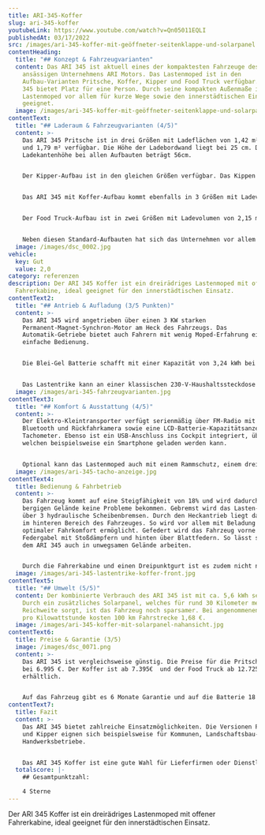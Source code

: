 ```yaml
---
title: ARI-345-Koffer
slug: ari-345-koffer
youtubeLink: https://www.youtube.com/watch?v=Qn05011EQLI
publishedAt: 03/17/2022
src: /images/ari-345-koffer-mit-geöffneter-seitenklappe-und-solarpanel.jpg
contentHeading:
  title: "## Konzept & Fahrzeugvarianten"
  content: Das ARI 345 ist aktuell eines der kompaktesten Fahrzeuge des in Borna
    ansässigen Unternehmens ARI Motors. Das Lastenmoped ist in den
    Aufbau-Varianten Pritsche, Koffer, Kipper und Food Truck verfügbar. Das ARI
    345 bietet Platz für eine Person. Durch seine kompakten Außenmaße ist das
    Lastenmoped vor allem für kurze Wege sowie den innerstädtischen Einsatz
    geeignet.
  image: /images/ari-345-koffer-mit-geöffneter-seitenklappe-und-solarpanel.jpg
contentText:
  title: "## Laderaum & Fahrzeugvarianten (4/5)"
  content: >-
    Das ARI 345 Pritsche ist in drei Größen mit Ladeflächen von 1,42 m², 1,53 m²
    und 1,79 m² verfügbar. Die Höhe der Ladebordwand liegt bei 25 cm. Die
    Ladekantenhöhe bei allen Aufbauten beträgt 56cm. 


    Der Kipper-Aufbau ist in den gleichen Größen verfügbar. Das Kippen der Ladefläche kann mechanisch-hydraulisch oder elektrisch-hydraulisch erfolgen. Für die Sicherung der Ladung sind zudem Verzurr-Ösen sowie eine stabile Plane für das Pritschen-Modell verfügbar. Ebenso lässt sich die Ladefläche durch einen drei- oder vierteiligen Laubgitter-Aufbau ergänzen. 


    Das ARI 345 mit Koffer-Aufbau kommt ebenfalls in 3 Größen mit Ladevolumen von 1,36 m3, 1,46 m3 und 1,90 m3. Die Höhe des Koffers variiert dabei zwischen 95 cm (Standard- und L-Version) und 110 cm (XL-Version).  


    Der Food Truck-Aufbau ist in zwei Größen mit Ladevolumen von 2,15 m3 und 2,42 m3 erhältlich. Die maximalen Aufbau-Maße liegen bei 1,49 x 1,30 x 1,25 m. Neben einer großzügigen Arbeitsfläche und weiteren ausziehbaren Arbeitsplatten bietet dieser eine Menge Stauraum im unteren Teil des Aufbaus. 


    Neben diesen Standard-Aufbauten hat sich das Unternehmen vor allem auf individuelle Kundenlösungen spezialisiert. So sind auch Sonderanfertigungen möglich. Potentiellen Einsatzfeldern sind keine Grenzen gesetzt.
  image: /images/dsc_0002.jpg
vehicle:
  key: Gut
  value: 2,0
category: referenzen
description: Der ARI 345 Koffer ist ein dreirädriges Lastenmoped mit offener
  Fahrerkabine, ideal geeignet für den innerstädtischen Einsatz.
contentText2:
  title: "## Antrieb & Aufladung (3/5 Punkten)"
  content: >-
    Das ARI 345 wird angetrieben über einen 3 KW starken
    Permanent-Magnet-Synchron-Motor am Heck des Fahrzeugs. Das
    Automatik-Getriebe bietet auch Fahrern mit wenig Moped-Erfahrung eine
    einfache Bedienung.


    Die Blei-Gel Batterie schafft mit einer Kapazität von 3,24 kWh bei einfacher Ausführung eine Reichweite von 55 km oder 100 km bei zweifacher Ausführung (bei 40 Km/h). Optional ist das Fahrzeug auch mit einem LiFePO4-Akku-Paket für 100 km Reichweite und 50 kg mehr Nutzlast erhältlich. Die Kosten des zusätzlichen LiFePO4-Akkus liegen bei 2200 €.


    Das Lastentrike kann an einer klassischen 230-V-Haushaltssteckdose mit 16Ah Sicherung in 5-6 Stunden vollständig geladen werden. Eine extra Wallbox ist nicht nötig.
  image: /images/ari-345-fahrzeugvarianten.jpg
contentText3:
  title: "## Komfort & Ausstattung (4/5)"
  content: >-
    Der Elektro-Kleintransporter verfügt serienmäßig über FM-Radio mit MP3,
    Bluetooth und Rückfahrkamera sowie eine LCD-Batterie-Kapazitätsanzeige und
    Tachometer. Ebenso ist ein USB-Anschluss ins Cockpit integriert, über
    welchen beispielsweise ein Smartphone geladen werden kann. 


    Optional kann das Lastenmoped auch mit einem Rammschutz, einem drei- oder vierteiligen Laubgitter oder einem Leiterträger ausgerüstet werden. Weitere erhältliche Ausstattungsoptionen sind ein Satz Winterreifen und eine orangefarbene Rundumleuchte. Auch eine orangefarbene Folierung mit rot-weißer Bestreifung für den Baustellenbereich ist erhältlich.
  image: /images/ari-345-tacho-anzeige.jpg
contentText4:
  title: Bedienung & Fahrbetrieb
  content: >-
    Das Fahrzeug kommt auf eine Steigfähigkeit von 18% und wird dadurch auch im
    bergigen Gelände keine Probleme bekommen. Gebremst wird das Lasten-Trike
    über 3 hydraulische Scheibenbremsen. Durch den Heckantrieb liegt das Gewicht
    im hinteren Bereich des Fahrzeuges. So wird vor allem mit Beladung ein
    optimaler Fahrkomfort ermöglicht. Gefedert wird das Fahrzeug vorne über eine
    Federgabel mit Stoßdämpfern und hinten über Blattfedern. So lässt sich mit
    dem ARI 345 auch in unwegsamen Gelände arbeiten.


    Durch die Fahrerkabine und einen Dreipunktgurt ist es zudem nicht notwendig, während der Fahrt einen Helm zu tragen.
  image: /images/ari-345-lastentrike-koffer-front.jpg
contentText5:
  title: "## Umwelt (5/5)"
  content: Der kombinierte Verbrauch des ARI 345 ist mit ca. 5,6 kWh sehr niedrig.
    Durch ein zusätzliches Solarpanel, welches für rund 30 Kilometer mehr
    Reichweite sorgt, ist das Fahrzeug noch sparsamer. Bei angenommenen 30 Cent
    pro Kilowattstunde kosten 100 km Fahrstrecke 1,68 €.
  image: /images/ari-345-koffer-mit-solarpanel-nahansicht.jpg
contentText6:
  title: Preise & Garantie (3/5)
  image: /images/dsc_0071.png
  content: >-
    Das ARI 345 ist vergleichsweise günstig. Die Preise für die Pritsche starten
    bei 6.995 €. Der Koffer ist ab 7.395€  und der Food Truck ab 12.725 €
    erhältlich. 


    Auf das Fahrzeug gibt es 6 Monate Garantie und auf die Batterie 18 Monate Gewährleistung.
contentText7:
  title: Fazit
  content: >-
    Das ARI 345 bietet zahlreiche Einsatzmöglichkeiten. Die Versionen Pritsche
    und Kipper eignen sich beispielsweise für Kommunen, Landschaftsbau- oder
    Handwerksbetriebe. 


    Das ARI 345 Koffer ist eine gute Wahl für Lieferfirmen oder Dienstleister. Mit dem neusten Food Truck-Aufbau finden sich zudem auch zahlreiche Einsatzmöglichkeiten im gastronomischen Bereich. Die Anschaffungskosten des Fahrzeugs sind dabei vergleichsweise niedrig.
  totalscore: |-
    ## Gesamtpunktzahl:

    4 Sterne
---
```

Der ARI 345 Koffer ist ein dreirädriges Lastenmoped mit offener Fahrerkabine, ideal geeignet für den innerstädtischen Einsatz.